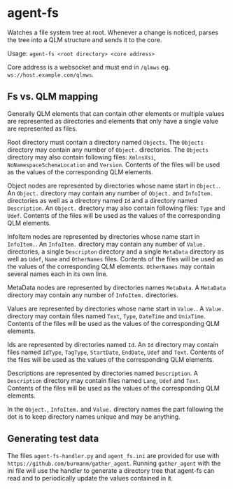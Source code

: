 agent-fs
========

Watches a file system tree at root. Whenever a change is noticed, 
parses the tree into a QLM structure and sends it to the core.

Usage: ```agent-fs <root directory> <core address>```

Core address is a websocket and must end in ```/qlmws``` eg. ```ws://host.example.com/qlmws```.

Fs vs. QLM mapping
------------------

Generally QLM elements that can contain other elements or multiple values are represented as directories and elements that only have a single value are represented as files.

Root directory must contain a directory named ```Objects```.
The ```Objects``` directory may contain any number of ```Object.``` directories.
The ```Objects``` directory may also contain following files: ```XmlnsXsi```, ```NoNamespaceSchemaLocation``` and ```Version```. Contents of the files will be used as the values of the corresponding QLM elements.

Object nodes are represented by directories whose name start in ```Object.```.
An ```Object.``` directory may contain any number of ```Object.``` and ```InfoItem.``` directories as well as a directory named ```Id``` and a directory named ```Description```. An ```Object.``` directory may also contain following files: ```Type``` and ```Udef```. Contents of the files will be used as the values of the corresponding QLM elements.

InfoItem nodes are represented by directories whose name start in ```InfoItem.```.
An ```InfoItem.``` directory may contain any number of ```Value.``` directories, a single ```Descripton``` directory and a single ```MetaData``` directory as well as ```Udef```, ```Name``` and ```OtherNames``` files. Contents of the files will be used as the values of the corresponding QLM elements. ```OtherNames``` may contain several names each in its own line.

MetaData nodes are represented by directories names ```MetaData```.
A ```MetaData``` directory may contain any number of ```InfoItem.``` directories.

Values are represented by directories whose name start in ```Value.```.
A ```Value.``` directory may contain files named ```Text```, ```Type```, ```DateTime``` and ```UnixTime```. Contents of the files will be used as the values of the corresponding QLM elements.

Ids are represented by directories named ```Id```.
An ```Id``` directory may contain files named ```IdType```, ```TagType```, ```StartDate```, ```EndDate```, ```Udef``` and ```Text```. Contents of the files will be used as the values of the corresponding QLM elements.

Descriptions are represented by directories named ```Description```.
A ```Description``` directory may contain files named ```Lang```, ```Udef``` and ```Text```. Contents of the files will be used as the values of the corresponding QLM elements.

In the  ```Object.```, ```InfoItem.``` and ```Value.``` directory names the part following the dot is to keep directory names unique and may be anything.

Generating test data
--------------------

The files ```agent-fs-handler.py``` and ```agent_fs.ini``` are provided for use with ```https://github.com/burmanm/gather_agent```. Running ```gather_agent``` with the ini file will use the handler to generate a directory tree that agent-fs can read and to periodically update the values contained in it.
